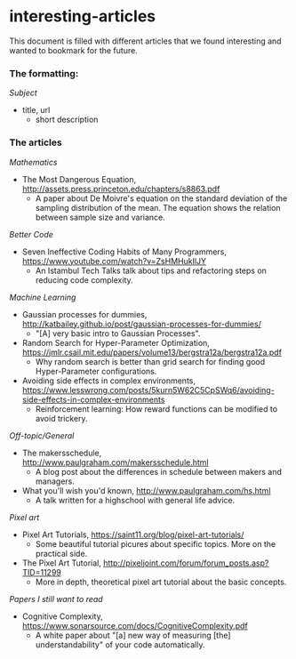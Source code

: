 # interesting-articles
This document is filled with different articles that we found interesting and wanted to bookmark for the future.

### The formatting:

*Subject*
- title, url
  - short description

### The articles

*Mathematics*

- The Most Dangerous Equation, http://assets.press.princeton.edu/chapters/s8863.pdf
  - A paper about De Moivre's equation on the standard deviation of the sampling distribution of the mean. 
    The equation shows the relation between sample size and variance.


*Better Code*

- Seven Ineffective Coding Habits of Many Programmers, https://www.youtube.com/watch?v=ZsHMHukIlJY
  - An Istambul Tech Talks talk about tips and refactoring steps on reducing code complexity.


*Machine Learning*

- Gaussian processes for dummies, http://katbailey.github.io/post/gaussian-processes-for-dummies/
  - "[A] very basic intro to Gaussian Processes".
- Random Search for Hyper-Parameter Optimization, https://jmlr.csail.mit.edu/papers/volume13/bergstra12a/bergstra12a.pdf
  - Why random search is better than grid search for finding good Hyper-Parameter configurations.
- Avoiding side effects in complex environments, https://www.lesswrong.com/posts/5kurn5W62C5CpSWq6/avoiding-side-effects-in-complex-environments
  - Reinforcement learning: How reward functions can be modified to avoid trickery.

  
*Off-topic/General*

- The makersschedule, http://www.paulgraham.com/makersschedule.html
  - A blog post about the differences in schedule between makers and managers.
- What you'll wish you'd known, http://www.paulgraham.com/hs.html
  - A talk written for a highschool with general life advice.


*Pixel art*
- Pixel Art Tutorials, https://saint11.org/blog/pixel-art-tutorials/
  - Some beautiful tutorial picures about specific topics. More on the practical side.
- The Pixel Art Tutorial, http://pixeljoint.com/forum/forum_posts.asp?TID=11299
  - More in depth, theoretical pixel art tutorial about the basic concepts.
 
*Papers I still want to read*

- Cognitive Complexity, https://www.sonarsource.com/docs/CognitiveComplexity.pdf
  - A white paper about "[a] new way of measuring [the] understandability" of your code automatically.
 
 
